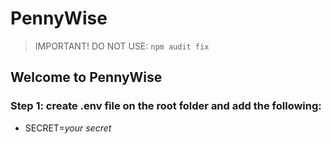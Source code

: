 # PennyWise

> IMPORTANT! DO NOT USE:
```npm audit fix```

## Welcome to PennyWise

### Step 1: create .env file on the root folder and add the following:

  - SECRET=*your secret*
